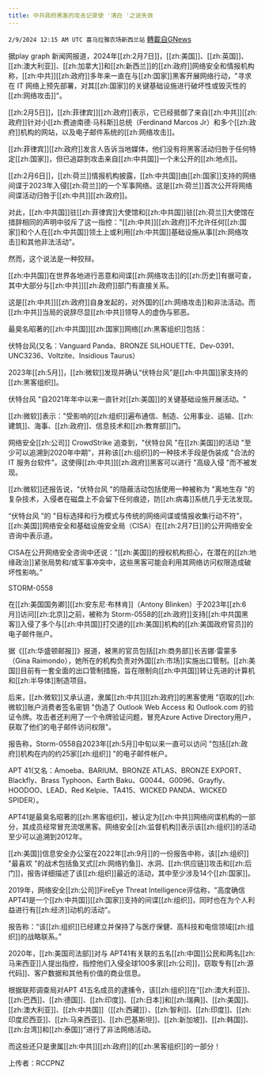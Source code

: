 ```yaml
---
title: 中共政府黑客的攻击记录使 '清白 '之说失效
---
```

`2/9/2024 12:15 AM UTC 喜马拉雅农场新西兰站` [轉載自GNews](https://gnews.org/articles/2293926)

据play graph 新闻网报道，2024年[[zh:2月7日]]，[[zh:美国]]、[[zh:英国]]、[[zh:澳大利亚]]、[[zh:加拿大]]和[[zh:新西兰]]的[[zh:政府]]网络安全和情报机构称，[[zh:中共]][[zh:政府]]多年来一直在与[[zh:国家]]黑客开展网络行动，"寻求在 IT 网络上预先部署，对其[[zh:国家]]的关键基础设施进行破坏性或毁灭性的[[zh:网络攻击]]"。

[[zh:2月5日]]，[[zh:菲律宾]][[zh:政府]]表示，它已经抵御了来自[[zh:中共]][[zh:政府]]针对小[[zh:费迪南德·马科斯]]总统（Ferdinand Marcos Jr）和多个[[zh:政府]]机构的网站，以及电子邮件系统的[[zh:网络攻击]]。

[[zh:菲律宾]][[zh:政府]]发言人告诉当地媒体，他们没有将黑客活动归咎于任何特定[[zh:国家]]，但已追踪到攻击来自[[zh:中共国]]一个未公开的[[zh:地点]]。

[[zh:2月6日]]，[[zh:荷兰]]情报机构披露，[[zh:中共国]]由[[zh:国家]]支持的网络间谍于2023年入侵[[zh:荷兰]]的一个军事网络。这是[[zh:荷兰]]首次公开将网络间谍活动归咎于[[zh:中共]][[zh:政府]]。

对此，[[zh:中共国]]驻[[zh:菲律宾]]大使馆和[[zh:中共国]]驻[[zh:荷兰]]大使馆在措辞相同的声明中驳斥了这一指控："[[zh:中共]][[zh:政府]]不允许任何[[zh:国家]]和个人在[[zh:中共国]]领土上或利用[[zh:中共国]]基础设施从事[[zh:网络攻击]]和其他非法活动"。

然而，这个说法是一种狡辩。

[[zh:中共国]]在世界各地进行恶意和间谍[[zh:网络攻击]]的[[zh:历史]]有据可查，其中大部分与[[zh:中共]][[zh:政府]]部门有直接关系。

这是[[zh:中共]][[zh:政府]]自身发起的，对外国的[[zh:网络攻击]]和非法活动。而[[zh:中共]]当局的说辞尽显[[zh:中共]]领导人的虚伪与邪恶。

最臭名昭著的[[zh:中共国]][[zh:国家]]网络[[zh:黑客组织]]包括：

伏特台风(又名：Vanguard Panda、BRONZE SILHOUETTE、Dev-0391、UNC3236、Voltzite、Insidious Taurus）

2023年[[zh:5月]]，[[zh:微软]]发现并确认“伏特台风”是[[zh:中共国]]家支持的[[zh:黑客组织]]。

伏特台风 "自2021年年中以来一直针对[[zh:美国]]的关键基础设施开展活动。"

[[zh:微软]]表示："受影响的[[zh:组织]]遍布通信、制造、公用事业、运输、[[zh:建筑]]、海事、[[zh:政府]]、信息技术和[[zh:教育部]]门。

网络安全[[zh:公司]] CrowdStrike 追查到，"伏特台风 "在[[zh:美国]]的活动 "至少可以追溯到2020年中期"，并称该[[zh:组织]]的一种技术手段是伪装成 "合法的 IT 服务台软件"。这使得[[zh:中共]][[zh:政府]]黑客可以进行 "高级入侵 "而不被发现。

[[zh:微软]]还报告说，"伏特台风 "的隐蔽活动包括使用一种被称为 "离地生存 "的复杂技术，入侵者在磁盘上不会留下任何痕迹，防[[zh:病毒]]系统几乎无法发现。

“伏特台风 ”的 "目标选择和行为模式与传统的网络间谍或情报收集行动不符”，[[zh:美国]]网络安全和基础设施安全局（CISA）在[[zh:2月7日]]的公开网络安全咨询中表示道。

CISA在公开网络安全咨询中还说："[[zh:美国]]的授权机构担心，在潜在的[[zh:地缘政治]]紧张局势和/或军事冲突中，这些黑客可能会利用其网络访问权限造成破坏性影响。”

STORM-0558

在[[zh:美国国务卿]][[zh:安东尼·布林肯]]（Antony Blinken）于2023年[[zh:6月]]访问[[zh:北京]]之前，被称为 Storm-0558的[[zh:政府]]支持[[zh:中共国黑客]]入侵了多个与[[zh:中共国]]打交道的[[zh:美国]]机构的[[zh:美国政府官员]]的电子邮件账户。

据《[[zh:华盛顿邮报]]》报道，被黑的官员包括[[zh:商务部]]长吉娜·雷蒙多（Gina Raimondo），她所在的机构负责对外国[[zh:市场]]实施出口管制。[[zh:美国]]目前有一套全面的出口管制措施，旨在限制向[[zh:中共国]]转让先进的计算机和[[zh:半导体]]制造项目。

后来，[[zh:微软]]又承认道，隶属[[zh:中共]][[zh:政府]]的黑客使用 "窃取的[[zh:微软]]账户消费者签名密钥 "伪造了 Outlook Web Access 和 Outlook.com 的验证令牌。攻击者还利用了一个令牌验证问题，冒充Azure Active Directory用户，获取了他们的电子邮件访问权限"。

报告称，Storm-0558自2023年[[zh:5月]]中旬以来一直可以访问 "包括[[zh:政府]]机构在内的约25家[[zh:组织]] "的电子邮件帐户。

APT 41(又名：Amoeba、BARIUM、BRONZE ATLAS、BRONZE EXPORT、Blackfly、Brass Typhoon、Earth Baku、G0044、G0096、Grayfly、HOODOO、LEAD、Red Kelpie、TA415、WICKED PANDA、WICKED SPIDER）。

APT41是最臭名昭著的[[zh:黑客组织]]，被认定为[[zh:中共]]网络间谍机构的一部分，其成员经常冒充流氓黑客。网络安全[[zh:监督机构]]表示该[[zh:组织]]的活动至少可以追溯到2012年。

[[zh:美国]]信息安全办公室在2022年[[zh:9月]]的一份报告中称，该[[zh:组织]] "最喜欢 "的战术包括鱼叉式[[zh:网络钓鱼]]、水洞、[[zh:供应链]]攻击和[[zh:后门]]，报告详细描述了该[[zh:组织]]最近的活动，其中至少涉及14个[[zh:国家]]。

2019年，网络安全[[zh:公司]]FireEye Threat Intelligence评估称，"高度确信APT41是一个[[zh:中共国]][[zh:国家]]支持的间谍[[zh:组织]]，同时也在为个人利益进行有[[zh:经济]]动机的活动"。

报告称：“该[[zh:组织]]已经建立并保持了与医疗保健、高科技和电信领域[[zh:组织]]的战略联系。”

2020年，[[zh:美国司法部]]对与 APT41有关联的五名[[zh:中国]]公民和两名[[zh:马来西亚]]人提出指控，指控他们入侵全球100多家[[zh:公司]]，窃取专有[[zh:源代码]]、客户数据和其他有价值的商业信息。

根据联邦调查局对APT 41五名成员的逮捕令，该[[zh:组织]]在“[[zh:澳大利亚]]、[[zh:巴西]]、[[zh:德国]]、[[zh:印度]]、[[zh:日本]]和[[zh:瑞典]]、[[zh:美国]]、[[zh:澳大利亚]]、[[zh:中共国]]（[[zh:西藏]]）、[[zh:智利]]、[[zh:印度]]、[[zh:印度尼西亚]]、[[zh:马来西亚]]、[[zh:巴基斯坦]]、[[zh:新加坡]]、[[zh:韩国]]、[[zh:台湾]]和[[zh:泰国]]”进行了非法网络活动。

而这些还只是隶属[[zh:中共]][[zh:政府]]的[[zh:黑客组织]]的一部分！

上传者：RCCPNZ
